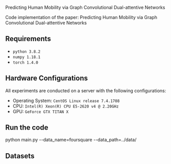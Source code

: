 Predicting Human Mobility via Graph Convolutional Dual-attentive Networks

Code implementation of the paper: Predicting Human Mobility via Graph Convolutional Dual-attentive Networks

## Requirements
* `python 3.8.2`
* `numpy 1.18.1`
* `torch 1.4.0`

## Hardware Configurations
All experiments are conducted on a server with the following configurations:
* Operating System: `CentOS Linux release 7.4.1708`
* CPU: `Intel(R) Xeon(R) CPU E5-2620 v4 @ 2.20GHz`
* GPU: `GeForce GTX TITAN X`

## Run the code
 
python main.py --data_name=foursquare --data_path=../data/

## Datasets



